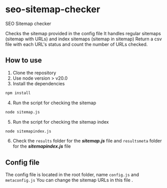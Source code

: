 # seo-sitemap-checker
SEO Sitemap checker 

Checks the sitemap provided in the config file
It handles regular sitemaps (sitemap with URLs) and index sitemaps (sitemap in sitemap)
Return a csv file with each URL's status and count the number of URLs checked.

## How to use
1. Clone the repository
2. Use node version > v20.0
3. Install the dependencies
```bash
npm install
```
4. Run the script for checking the sitemap
```bash
node sitemap.js
```
5. Run the script for checking the sitemap index
```bash
node sitemapindex.js
```
6. Check the `results` folder for the _**sitemap.js**_ file and `resultsmeta` folder for the _**sitemapindex.js**_ file

## Config file
The config file is located in the root folder, name `config.js` and `metaconfig.js`
You can change the sitemap URLs in this file .
